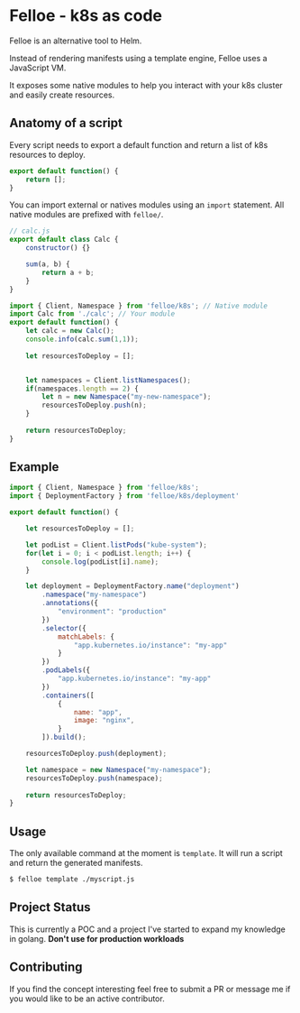 # Felloe - k8s as code

Felloe is an alternative tool to Helm.

Instead of rendering manifests using a template engine, Felloe uses a JavaScript VM.

It exposes some native modules to help you interact with your k8s cluster and easily create resources.

## Anatomy of a script

Every script needs to export a default function and return a list of k8s resources to deploy.

```js
export default function() {
    return [];
}
```

You can import external or natives modules using an `import` statement. All native modules are prefixed with `felloe/`.

```js
// calc.js
export default class Calc {
    constructor() {}

    sum(a, b) {
        return a + b;
    }
}
```

```js
import { Client, Namespace } from 'felloe/k8s'; // Native module
import Calc from './calc'; // Your module
export default function() {
    let calc = new Calc();
    console.info(calc.sum(1,1));
    
    let resourcesToDeploy = [];    


    let namespaces = Client.listNamespaces();
    if(namespaces.length == 2) {
        let n = new Namespace("my-new-namespace");
        resourcesToDeploy.push(n);
    }
    
    return resourcesToDeploy;
}
``` 

## Example

```js
import { Client, Namespace } from 'felloe/k8s';
import { DeploymentFactory } from 'felloe/k8s/deployment'

export default function() {

    let resourcesToDeploy = [];

    let podList = Client.listPods("kube-system");
    for(let i = 0; i < podList.length; i++) {
        console.log(podList[i].name);
    }

    let deployment = DeploymentFactory.name("deployment")
        .namespace("my-namespace")
        .annotations({
            "environment": "production"
        })
        .selector({
            matchLabels: {
                "app.kubernetes.io/instance": "my-app"
            }
        })
        .podLabels({
            "app.kubernetes.io/instance": "my-app"
        })
        .containers([
            {
                name: "app",
                image: "nginx",
            }
        ]).build();

    resourcesToDeploy.push(deployment);

    let namespace = new Namespace("my-namespace");
    resourcesToDeploy.push(namespace);
   
    return resourcesToDeploy;
}
```

## Usage

The only available command at the moment is `template`. It will run a script and return the generated manifests.

```sh
$ felloe template ./myscript.js 
```

## Project Status

This is currently a POC and a project I've started to expand my knowledge in golang. **Don't use for production workloads**

## Contributing

If you find the concept interesting feel free to submit a PR or message me if you would like to be an active contributor. 
